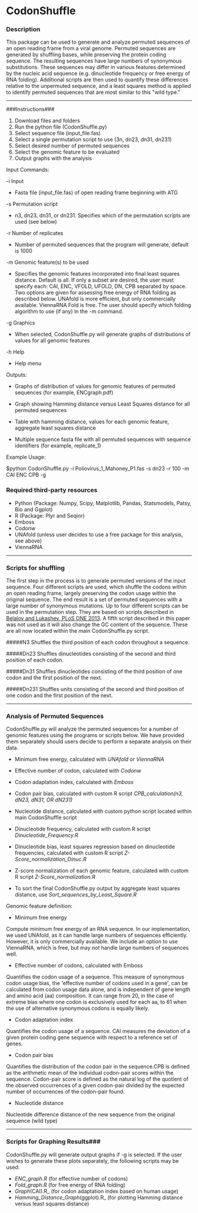 # CodonShuffle

### Description ###

This package can be used to generate and analyze permuted sequences of an open reading frame from a viral genome. Permuted sequences are generated by shuffling bases, while preserving the protein coding sequence. The resulting sequences have large numbers of synonymous substitutions. These sequences may differ in various features determined by the nucleic acid sequence (e.g. dinucleotide frequency or free energy of RNA folding). Additional scripts are then used to quantify these differences relative to the unpermuted sequence, and a least squares method is applied to identify permuted sequences that are most similar to this "wild type."

___
###Instructions###

1. Download files and folders
2. Run the python file (CodonShuffle.py)
3. Select sequence file (input_file.fas)  
4. Select a single permutation script to use (3n, dn23, dn31, dn231)
5. Select desired number of permuted sequences
6. Select the genomic feature to be evaluated 
7. Output graphs with the analysis

Input Commands:

-i Input 

* Fasta file (input_file.fas) of open reading frame beginning with ATG

-s Permutation script 

* n3, dn23, dn31, or dn231. Specifies which of the permutation scripts are used (see below)

-r Number of replicates

* Number of permuted sequences that the program will generate, default is 1000

-m Genomic feature(s) to be used

* Specifies the genomic features incorporated into final least squares distance. Default is all. If only a subset are desired, the user must specify each: CAI, ENC, VFOLD, UFOLD, DN, CPB separated by space. Two options are given for assessing free energy of RNA folding as described below. UNAfold is more efficient, but only commercially available. ViennaRNA Fold is free. The user should specify which folding algorithm to use (if any) in the -m command.

-g Graphics

* When selected, CodonShuffle.py will generate graphs of distributions of values for all genomic features

-h Help

* Help menu

Outputs:

* Graphs of distribution of values for genomic features of permuted sequences (for example, ENCgraph.pdf)

* Graph showing Hamming distance versus Least Squares distance for all permuted sequences

* Table with hamming distance, values for each genomic feature, aggregate least squares distance

* Multiple sequence fasta file with all permuted sequences with sequence identifiers (for example, replicate_1)

Example Usage:

$python CodonShuffle.py -i Poliovirus_1_Mahoney_P1.fas -s dn23 -r 100 -m CAI ENC CPB -g


### Required third-party resources ###
* Python (Package: Numpy, Scipy, Matplotlib, Pandas, Statsmodels, Patsy, Bio and Ggplot)
* R (Package: Plyr and Seqinr) 
* Emboss 
* Codonw
* UNAfold (unless user decides to use a free package for this analysis, see above)
* ViennaRNA


 

___
### Scripts for shuffling ###

The first step in the process is to generate permuted versions of the input sequence. Four different scripts are used, which shuffle the codons within an open reading frame, largely preserving the codon usage within the original sequence. The end result is a set of permuted sequences with a large number of synonymous mutations. Up to four different scripts can be used in the permutation step. They are based on scripts described in [Belalov and Lukashev, PLoS ONE 2013](http://journals.plos.org/plosone/article?id=10.1371/journal.pone.0056642). A fifth script described in this paper was not used as it will also change the GC content of the sequence. These are all now located within the main CodonShuffle.py script.

#####N3 
Shuffles the third position of each codon throughout a sequence.

#####Dn23
Shuffles dinucleotides consisting of the second and third position of each codon.

#####Dn31
Shuffles dinucleotides consisting of the third position of one codon and the first position of the next.

#####Dn231
Shuffles units consisting of the second and third position of one codon and the first position of the next.

___
### Analysis of Permuted Sequences ###

CodonShuffle.py will analyze the permuted sequences for a number of genomic features using the programs or scripts below. We have provided them separately should users decide to perform a separate analysis on their data. 

* Minimum free energy, calculated with _UNAfold_ or _ViennaRNA_

* Effective number of codon, calculated with _Codonw_

* Codon adaptation index, calculated with _Emboss_ 

* Codon pair bias, calculated with custom R script _CPB_calculation(n3, dN23, dN31, OR dN231)_

* Nucleotide distance, calculated with custom python script located within main CodonShuffle script

* Dinucleotide frequency, calculated with custom R script _Dinucleotide_Frequency.R_

* Dinucleotide bias, least squares regression based on dinucleotide frequencies, calculated with custom R script _Z-Score_normalization_Dinuc.R_

* Z-score normalization of each genomic feature, calculated with custom R script _Z-Score_normalization.R_

* To sort the final CodonShuffle.py output by aggregate least squares distance, use _Sort_sequences_by_Least_Square.R_

Genomic feature definition:

* Minimum free energy 

Compute minimum free energy of an RNA sequence. In our implementation, we used UNAfold, as it can handle large numbers of sequences efficiently. However, it is only commercially available. We include an option to use ViennaRNA, which is free, but may not handle large numbers of sequences well. 

* Effective number of codons, calculated with Emboss

Quantifies the codon usage of a sequence. This measure of synonymous codon usage bias, the 'effective number of codons used in a gene', can be calculated from codon usage data alone, and is independent of gene length and amino acid (aa) composition. It can range from 20, in the case of extreme bias where one codon is exclusively used for each aa, to 61 when the use of alternative
synonymous codons is equally likely.

* Codon adaptation index

Quantifies the codon usage of a sequence. CAI measures the deviation of a given protein coding gene sequence with respect to a reference set of genes.


* Codon pair bias

Quantifies the distribution of the codon pair in the sequence.CPB is defined as the arithmetic mean of the individual codon-pair scores within the sequence. Codon-pair score is defined as the natural log of the quotient of the observed occurrences of a given codon-pair divided by the expected number of occurrences of the codon-pair found.


* Nucleotide distance

Nucleotide difference distance of the new sequence from the original sequence (wild type)


___
### Scripts for Graphing Results###

CodonShuffle.py will generate output graphs if -g is selected. If the user wishes to generate these plots separately, the following scripts may be used:

* _ENC_graph.R_ (for effective number of codons)
* _Fold_graph.R_ (for free energy of RNA folding)
* _Graph_(CAI).R_ (for codon adaptation index based on human usage)
* _Hamming_Distance_Graph_(ggplot).R_ (for plotting Hamming distance versus least squares distance)

